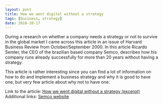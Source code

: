 ```yaml
---
layout: post
title: How we went digital without a strategy
tags: [business, strategy]
date: 2010-10-17
---
```

During a research on whether a company needs a strategy or not to survive in the global market I came across this article in an issue of Harvard Business Review from October/September 2000\. In this article Ricardo Semler, the CEO of the brazilian based company Semco, describes how his company runs already successfully for more than 20 years without having a strategy.

This article is rather interesting since you can find a lot of information on how to do and implement a business strategy and why it is good to have one, but very few article about why not to have one.

Link to the article: [How we went digital without a strategy (excerpt)](http://www.hbr.org/hbsp/hbr/articles/article.jsp?value=BR005&ml_subscriber=true&ml_action=get-article&ml_issueid=BR005&articleID=R00511&pageNumber=1) Additional links: [Semco website](http://semco.locaweb.com.br/en/#)
